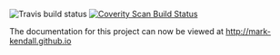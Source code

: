 ![Travis build status](https://travis-ci.org/mark-kendall/torc.svg?branch=master)
<a href="https://scan.coverity.com/projects/mark-kendall-torc">
  <img alt="Coverity Scan Build Status"
       src="https://img.shields.io/coverity/scan/15519.svg"/>
</a>

The documentation for this project can now be viewed at http://mark-kendall.github.io
